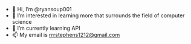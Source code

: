 - 👋 Hi, I’m @ryansoup001
- 👀 I’m interested in learning more that surrounds the field of computer science
- 🌱 I’m currently learning API
- 📫 My email is rrrstephens1212@gmail.com
